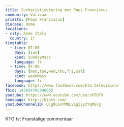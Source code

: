 ```yaml
---
title: Eucharistieviering met Paus Franciscus
community: Vaticaan
priests: [Paus Franciscus]
diocese: Rome
locations:
- city: Rome Italy
  country: IT
timetable:
  - time: 07:00
    days: [sun]
    kind: sundayMass
    language: fr
  - time: 07:00
    days: [mon,tue,wed,thu,fri,sat]
    kind: weekMass
    language: fr
facebook: https://www.facebook.com/kto.television/
fbid: 143654702340655
youtube: https://www.youtube.com/user/KTOTV
homepage: http://ktotv.com/
youtubeChannelID: UCg0L6cPMNLv1gjsyzYqMG7g
---
```

KTO tv: Franstalige commentaar
